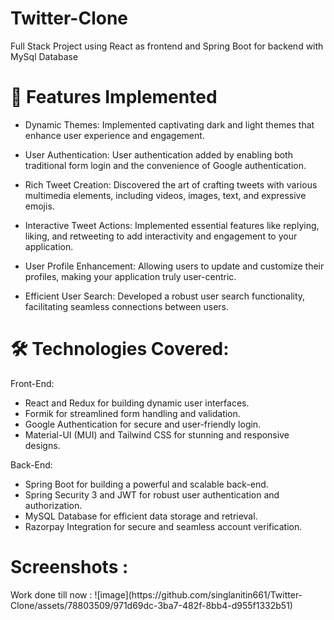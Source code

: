 # Twitter-Clone
Full Stack Project using React as frontend and Spring Boot for backend with MySql Database 

<h1>🌟 Features Implemented</h1>

- Dynamic Themes: Implemented captivating dark and light themes that enhance user experience and engagement.

- User Authentication: User authentication added by enabling both traditional form login and the convenience of Google authentication.

- Rich Tweet Creation: Discovered the art of crafting tweets with various multimedia elements, including videos, images, text, and expressive emojis.

- Interactive Tweet Actions: Implemented essential features like replying, liking, and retweeting to add interactivity and engagement to your application.

- User Profile Enhancement: Allowing users to update and customize their profiles, making your application truly user-centric.

- Efficient User Search: Developed a robust user search functionality, facilitating seamless connections between users.

<h1>🛠️ Technologies Covered:</h1>

Front-End:
- React and Redux for building dynamic user interfaces.
- Formik for streamlined form handling and validation.
- Google Authentication for secure and user-friendly login.
- Material-UI (MUI) and Tailwind CSS for stunning and responsive designs.

Back-End:
- Spring Boot for building a powerful and scalable back-end.
- Spring Security 3 and JWT for robust user authentication and authorization.
- MySQL Database for efficient data storage and retrieval.
- Razorpay Integration for secure and seamless account verification.

<h1>Screenshots : </h1>
Work done till now : 
![image](https://github.com/singlanitin661/Twitter-Clone/assets/78803509/971d69dc-3ba7-482f-8bb4-d955f1332b51)
